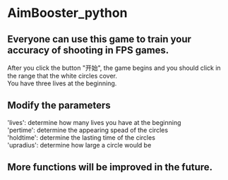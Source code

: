 # AimBooster_python
## Everyone can use this game to train your accuracy of shooting in FPS games.
After you click the button "开始", the game begins and you should click in the range that the white circles cover. \
You have three lives at the beginning.
## Modify the parameters
'lives': determine how many lives you have at the beginning \
'pertime': determine the appearing spead of the circles \
'holdtime': determine the lasting time of the circles \
'upradius': determine how large a circle would be
## More functions will be improved in the future.
